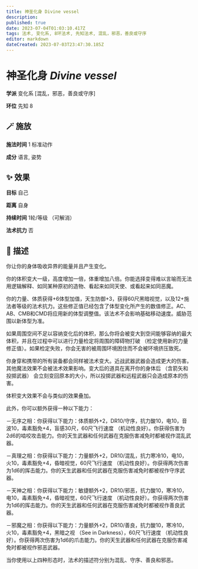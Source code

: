 ```yaml
---
title: 神圣化身 Divine vessel
description: 
published: true
date: 2023-07-04T01:03:10.417Z
tags: 法术, 变化系, 8环法术, 先知法术, 混乱，邪恶，善良或守序
editor: markdown
dateCreated: 2023-07-03T23:47:30.185Z
---
```


# **神圣化身** *Divine vessel*

**学派** 变化系 \[混乱，邪恶，善良或守序\] 

**环位** 先知 8

## 🪄 施放

**施法时间** 1 标准动作

**成分** 语言, 姿势

## ✨ 效果 

**目标** 自己 

**距离** 自身  

**持续时间** 1轮/等级 （可解消） 

**法术抗力** 否

## 📖 描述

你让你的身体吸收异界的能量并且产生变化。

你的体积变大一级，高度增加一倍，体重增加八倍。你能选择变得难以言喻而无法用逻辑解释、如同某种原初的造物、看起来如同天使、或看起来如同恶魔。

你的力量、体质获得+6体型加值，天生防御+3，获得60尺黑暗视觉，以及12+施法者等级的法术抗力。这些修正值已经包含了体型变化所产生的数值修正。AC、AB、CMB和CMD将应用新的体型调整值。该法术不会影响基础移动速度。威胁范围以新体型为准。

如果周围空间不足以容纳变化后的体积，那么你将会被变大到空间能够容纳的最大体积，并且在过程中可以进行力量检定将周围的障碍物打破 （检定使用新的力量修正值）。如果检定失败，你会无害的被周围环境困住而不会被环境挤压致死。

你身穿和携带的所有装备都会同样被法术变大。近战武器武器会造成更大的伤害。其他魔法效果不会被法术效果影响。变大后的道具在离开你的身体后 （含箭矢和投掷武器） 会立刻变回原本的大小，所以投掷武器和远程武器只会造成原本的伤害。

体积变大效果不会与类似的效果叠加。

此外，你可以额外获得一种以下能力：

－无序之相：你获得以下能力：体质额外+2，DR10/守序，抗力酸10，电10，音波10，毒素豁免+4，盲感30尺，60尺飞行速度 （机动性良好）。你获得伤害为2d6的啮咬攻击能力。你的天生武器和任何武器在克服伤害减免时都被视作混乱武器。

－真理之相：你获得以下能力：力量额外+2，DR10/混乱，抗力寒冷10，电10，火10，毒素豁免+4，昏暗视觉，60尺飞行速度 （机动性良好）。你获得两次伤害为1d6的挥击能力。你的天生武器和任何武器在克服伤害减免时都被视作守序武器。

－天神之相：你获得以下能力：敏捷额外+2，DR10/邪恶，抗力酸10，寒冷10，电10，毒素豁免+4，昏暗视觉，60尺飞行速度 （机动性良好）。你获得两次伤害为1d6的挥击能力。你的天生武器和任何武器在克服伤害减免时都被视作善良武器。

－邪魔之相：你获得以下能力：力量额外+2，DR10/善良，抗力酸10，寒冷10，火10，毒素豁免+4，黑暗之视 （See in Darkness），60尺飞行速度 （机动性良好）。你获得两次伤害为1d6的爪击能力。你的天生武器和任何武器在克服伤害减免时都被视作邪恶武器。

当你使用以上四种形态时，法术的描述符分别为混乱、守序、善良和邪恶。
    